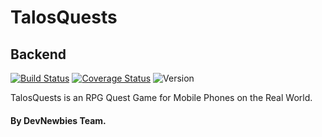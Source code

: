# TalosQuests

## Backend 
[![Build Status](https://api.travis-ci.org/DevNewbies/TalosQuests.svg?branch=master)](https://travis-ci.org/DevNewbies/TalosQuests)
[![Coverage Status](https://coveralls.io/repos/github/DevNewbies/TalosQuests/badge.svg?branch=master)](https://coveralls.io/github/DevNewbies/TalosQuests?branch=master)
![Version](http://talosquests.devian.gr/badge.svg?type=version&nocache=5)

TalosQuests is an RPG Quest Game for Mobile Phones on the Real World.

#### By DevNewbies Team.

